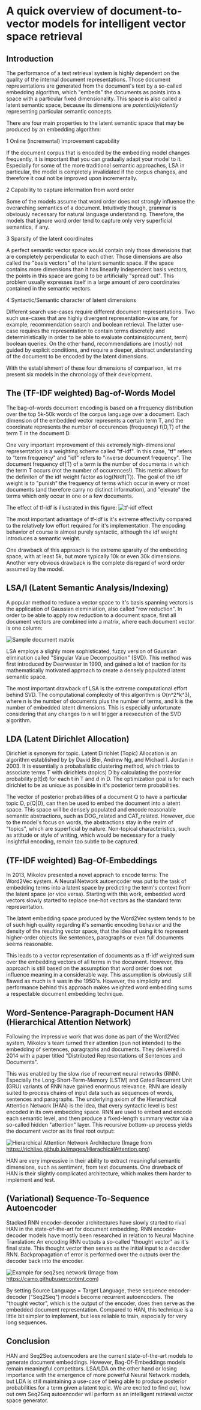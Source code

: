 A quick overview of document-to-vector models for intelligent vector space retrieval
====================================================================================


Introduction
------------

The performance of a text retrieval system is highly dependent on the quality of the internal document representations. Those document representations are generated from the document's text by a so-called embedding algorithm, which "embeds" the documents as points into a space with a particular fixed dimensionality. This space is also called a latent semantic space, because its dimensions are *potentially/latently* representing particular semantic concepts.

There are four main properties to the latent semantic space that may be produced by an embedding algorithm:

1 Online (incremental) improvement capability

If the document corpus that is encoded by the embedding model changes frequently, it is important that you can gradually adapt your model to it. Especially for some of the more traditional semantic approaches, LSA in particular, the model is completely invalidated if the corpus changes, and therefore it coul not be improved upon incrementally.

2 Capability to capture information from word order

Some of the models assume that word order does not strongly influence the overarching semantics of a document. Intuitively though, grammar is obviously necessary for natural language understanding. Therefore, the models that ignore word order tend to capture only very superficial semantics, if any.

3 Sparsity of the latent coordinates

A perfect semantic vector space would contain only those dimensions that are completely perpendicular to each other. Those dimensions are also called the "basis vectors" of the latent semantic space. If the space contains more dimensions than it has linearily independent basis vectors, the points in this space are going to be artificially "spread out". This problem usually expresses itself in a large amount of zero coordinates contained in the semantic vectors.

4 Syntactic/Semantic character of latent dimensions

Different search use-cases require different document representations. Two such use-cases that are highly divergent representation-wise are, for example, recommendation search and boolean retrieval. The latter use-case requires the representation to contain terms discretely and deterministically in order to be able to evaluate contains(document, term) boolean queries. On the other hand, recommendations are (mostly) not guided by explicit conditions, and require a deeper, abstract understanding of the document to be encoded by the latent dimensions.

With the establishment of these four dimensions of comparison, let me present six models in the chronology of their development.


The (TF-IDF weighted) Bag-of-Words Model
----------------------------------------

The bag-of-words document encoding is based on a frequency distribution over the top 5k-50k words of the corpus language over a document. Each dimension of the embedded vector represents a certain term T, and the coordinate represents the number of occurences (frequency) f(D,T) of the term T in the document D.

One very important improvement of this extremely high-dimensional representation is a weighting scheme called "tf-idf". In this case, "tf" refers to "term frequency" and "idf" refers to "inverse document frequency". The document frequency df(T) of a term is the number of documents in which the term T occurs (not the number of occurences!). This metric allows for the definiton of the idf weight factor as log(N/df(T)). The goal of the idf weight is to "punish" the frequency of terms which occur in every or most documents (and therefore carry no distinct information), and "elevate" the terms which only occur in one or a few documents.

The effect of tf-idf is illustrated in this figure:
![tf-idf effect](Doc2Vec/tf-idf.png)

The most important advantage of tf-idf is it's extreme effectivity compared to the relatively low effort required for it's implementation. The encoding behavior of course is almost purely syntactic, although the idf weight introduces a semantic weight.

One drawback of this approach is the extreme sparsity of the embedding space, with at least 5k, but more typically 10k or even 30k dimensions. Another very obvious drawback is the complete disregard of word order assumed by the model.

LSA/I (Latent Semantic Analysis/Indexing)
-----------------------------------------

A popular method to reduce a vector space to it's basis spanning vectors is the application of Gaussian eleminiation, also called "row reduction". In order to be able to apply row reduction to a document space, first all document vectors are combined into a matrix, where each document vector is one column:

![Sample document matrix](Doc2Vec/sparse-matrix.png)

LSA employs a slighly more sophisticated, fuzzy version of Gaussian elimination called "Singular Value Decomposition" (SVD). This method was first introduced by Deerwester in 1990, and gained a lot of traction for its mathematically motivated approach to create a densely populated latent semantic space.

The most important drawback of LSA is the extreme computational effort behind SVD. The computational complexity of this algorithm is O(n^2*k^3), where n is the number of documents plus the number of terms, and k is the number of embedded latent dimensions. This is especially unfortunate considering that any changes to n will trigger a reexecution of the SVD algorithm.

LDA (Latent Dirichlet Allocation)
---------------------------------

Dirichlet is synonym for topic. Latent Dirichlet (Topic) Allocation is an algorithm established by by David Blei, Andrew Ng, and Michael I. Jordan in 2003. It is essentially a probabalistic clustering method, which tries to associate terms T with dirichlets (topics) D by calculating the posterior probability p(t\|d) for each t in T and d in D. The optimization goal is for each dirichlet to be as unique as possible in it's posterior term probabilities.

The vector of posterior probabilities of a document Q to have a particular topic D, p(Q\|D), can then be used to embed the document into a latent space. This space will be densely populated and encode reasonable semantic abstractions, such as DOG_related and CAT_related. However, due to the model's focus on words, the abstractions stay in the realm of "topics", which are superficial by nature. Non-topical characteristics, such as attitude or style of writing, which would be necessary for a truely insightful encoding, remain too subtle to be captured.

(TF-IDF weighted) Bag-Of-Embeddings
-----------------------------------

In 2013, Mikolov presented a novel apprach to encode terms: The Word2Vec system. A Neural Network autoencoder was put to the task of embedding terms into a latent space by predicting the term's context from the latent space (or vice versa). Starting with this work, embedded word vectors slowly started to replace one-hot vectors as the standard term representation.

The latent embedding space produced by the Word2Vec system tends to be of such high quality regarding it's semantic encoding behavior and the density of the resulting vector space, that the idea of using it to represent higher-order objects like sentences, paragraphs or even full documents seems reasonable.

This leads to a vector representation of documents as a tf-idf weighted sum over the embedding vectors of all terms in the document. However, this approach is still based on the assumption that word order does not influence meaning in a considerable way. This assumption is obviously still flawed as much is it was in the 1950's. However, the simplicity and performance behind this approach makes weighted word embedding sums a respectable document embedding technique.

Word-Sentence-Paragraph-Document HAN (Hierarchical Attention Network)
---------------------------------------------------------------------

Following the impressive work that was done as part of the Word2Vec system, Mikolov's team turned their attention (pun not intended) to the embedding of sentences, paragraphs and documents. They delivered in 2014 with a paper titled "Distributed Representations of Sentences and Documents". 

This was enabled by the slow rise of recurrent neural networks (RNN). Especially the Long-Short-Term-Memory (LSTM) and Gated Recurrent Unit (GRU) variants of RNN have gained enormous relevance. RNN are ideally suited to process chains of input data such as sequences of words, sentences and paragraphs. The underlying axiom of the Hierarchical Attention Network (HAN) is the idea, that every syntactic level is best encoded in its own embedding space. RNN are used to embed and encode each semantic level, and then produce a fixed-length summary vector via a so-called hidden "attention" layer. This recursive bottom-up process yields the document vector as its final root output:

![Hierarchical Attention Network Architecture](https://richliao.github.io/images/HierachicalAttention.png)
(Image from https://richliao.github.io/images/HierachicalAttention.png)

HAN are very impressive in their ability to extract meaningful semantic dimensions, such as sentiment, from text documents. One drawback of HAN is their slightly complicated architecture, which makes them harder to implement and test.

(Variational) Sequence-To-Sequence Autoencoder
----------------------------------------------

Stacked RNN encoder-decoder architectures have slowly started to rival HAN in the state-of-the-art for document embedding. RNN encoder-decoder models have mostly been researched in relation to Neural Machine Translation: An encoding RNN outputs a so-called "thought vector" as it's final state. This thought vector then serves as the initial input to a decoder RNN. Backpropagation of error is performed over the outputs over the decoder back into the encoder.

![Example for seq2seq network](https://camo.githubusercontent.com/242210d7d0151cae91107ee63bff364a860db5dd/687474703a2f2f6936342e74696e797069632e636f6d2f333031333674652e706e67)
(Image from https://camo.githubusercontent.com)

By setting Source Language = Target Language, these sequence encoder-decoder ("Seq2Seq") models become recurrent autoencoders. The "thought vector", which is the output of the encoder, does then serve as the embedded document representation. Compared to HAN, this technique is a little bit simpler to implement, but less reliable to train, especially for very long sequences.

Conclusion
----------

HAN and Seq2Seq autoencoders are the current state-of-the-art models to generate document embeddings. However, Bag-Of-Embeddings models remain meaningful competitors. LSA/LDA on the other hand or losing importance with the emergence of more powerful Neural Network models, but LDA is still maintaining a use-case of being able to produce posterior probabilities for a term given a latent topic. We are excited to find out, how out own Seq2Seq autoencoder will perform as an intelligent retrieval vector space generator.
